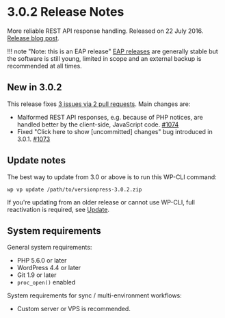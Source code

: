 # 3.0.2 Release Notes

More reliable REST API response handling. Released on 22 July 2016. [Release blog post](https://blog.versionpress.net/2016/07/3-0-2-released/).

!!! note "Note: this is an EAP release"
    [EAP releases](../getting-started/about-eap.md) are generally stable but the software is still young, limited in scope and an external backup is recommended at all times.

## New in 3.0.2

This release fixes [3 issues via 2 pull requests](https://github.com/versionpress/versionpress/milestone/21?closed=1). Main changes are:

- Malformed REST API responses, e.g. because of PHP notices, are handled better by the client-side, JavaScript code. [#1074](https://github.com/versionpress/versionpress/issues/1074)
- Fixed "Click here to show [uncommitted] changes" bug introduced in 3.0.1. [#1073](https://github.com/versionpress/versionpress/issues/1073)

## Update notes

The best way to update from 3.0 or above is to run this WP-CLI command:

```
wp vp update /path/to/versionpress-3.0.2.zip
```

If you're updating from an older release or cannot use WP-CLI, full reactivation is required, see [Update](../getting-started/installation-uninstallation.md#update).

## System requirements

General system requirements:

- PHP 5.6.0 or later
- WordPress 4.4 or later
- Git 1.9 or later
- `proc_open()` enabled

System requirements for sync / multi-environment workflows:

- Custom server or VPS is recommended.
